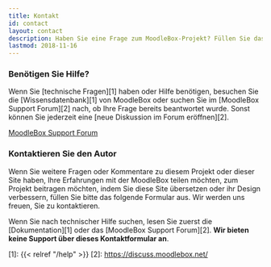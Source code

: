 ```yaml
---
title: Kontakt
id: contact
layout: contact
description: Haben Sie eine Frage zum MoodleBox-Projekt? Füllen Sie das Formular aus und wir setzen uns mit Ihnen in Verbindung
lastmod: 2018-11-16
---
```


### Benötigen Sie Hilfe?

Wenn Sie [technische Fragen][1] haben oder Hilfe benötigen, besuchen Sie die [Wissensdatenbank][1] von MoodleBox oder suchen Sie im [MoodleBox Support Forum][2] nach, ob Ihre Frage bereits beantwortet wurde. Sonst können Sie jederzeit eine [neue Diskussion im Forum eröffnen][2].

<p class="text-center"><a href="https://discuss.moodlebox.net/" class="btn btn-template-main btn-lg">MoodleBox Support Forum</a></p>

### Kontaktieren Sie den Autor

Wenn Sie weitere Fragen oder Kommentare zu diesem Projekt oder dieser Site haben, Ihre Erfahrungen mit der MoodleBox teilen möchten, zum Projekt beitragen möchten, indem Sie diese Site übersetzen oder ihr Design verbessern, füllen Sie bitte das folgende Formular aus. Wir werden uns freuen, Sie zu kontaktieren.

Wenn Sie nach technischer Hilfe suchen, lesen Sie zuerst die [Dokumentation][1] oder das [MoodleBox Support Forum][2]. __Wir bieten keine Support über dieses Kontaktformular an__.

 [1]: {{< relref "/help" >}}
 [2]: https://discuss.moodlebox.net/
